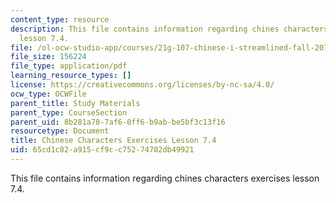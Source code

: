 ```yaml
---
content_type: resource
description: This file contains information regarding chines characters exercises
  lesson 7.4.
file: /ol-ocw-studio-app/courses/21g-107-chinese-i-streamlined-fall-2014/65cd1c82a915cf9cc75274702db49921_MIT21G_107F14_L7_st4_7.4.pdf
file_size: 156224
file_type: application/pdf
learning_resource_types: []
license: https://creativecommons.org/licenses/by-nc-sa/4.0/
ocw_type: OCWFile
parent_title: Study Materials
parent_type: CourseSection
parent_uid: 8b281a78-7af6-0ff6-b9ab-be5bf3c13f16
resourcetype: Document
title: Chinese Characters Exercises Lesson 7.4
uid: 65cd1c82-a915-cf9c-c752-74702db49921
---
```

This file contains information regarding chines characters exercises lesson 7.4.